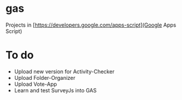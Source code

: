 # gas
Projects in [https://developers.google.com/apps-script](Google Apps Script)

# To do
- Upload new version for Activity-Checker
- Upload Folder-Organizer
- Upload Vote-App
- Learn and test SurveyJs into GAS
